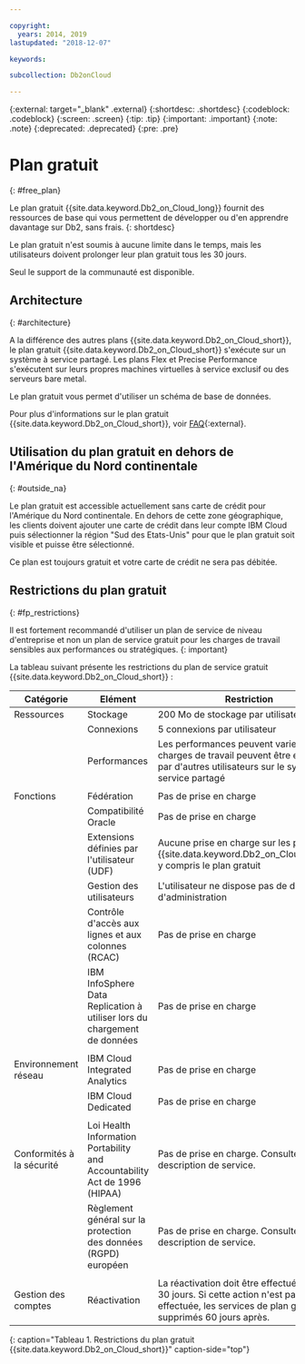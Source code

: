 ```yaml
---

copyright:
  years: 2014, 2019
lastupdated: "2018-12-07"

keywords: 

subcollection: Db2onCloud

---
```


<!-- Attribute definitions --> 
{:external: target="_blank" .external}
{:shortdesc: .shortdesc}
{:codeblock: .codeblock}
{:screen: .screen}
{:tip: .tip}
{:important: .important}
{:note: .note}
{:deprecated: .deprecated}
{:pre: .pre}

# Plan gratuit
{: #free_plan}

Le plan gratuit {{site.data.keyword.Db2_on_Cloud_long}} fournit des ressources de base qui vous permettent de développer ou d'en apprendre davantage sur Db2, sans frais.
{: shortdesc}

Le plan gratuit n'est soumis à aucune limite dans le temps, mais les utilisateurs doivent prolonger leur plan gratuit tous les 30 jours.

Seul le support de la communauté est disponible. 
 
## Architecture
{: #architecture}

A la différence des autres plans {{site.data.keyword.Db2_on_Cloud_short}}, le plan gratuit {{site.data.keyword.Db2_on_Cloud_short}} s'exécute sur un système à service partagé. Les plans Flex et Precise Performance s'exécutent sur leurs propres machines virtuelles à service exclusif ou des serveurs bare metal.
 
Le plan gratuit vous permet d'utiliser un schéma de base de données.

Pour plus d'informations sur le plan gratuit {{site.data.keyword.Db2_on_Cloud_short}}, voir [FAQ](https://ibm.biz/db2oc_free_plan_faq){:external}.

## Utilisation du plan gratuit en dehors de l'Amérique du Nord continentale
{: #outside_na}

Le plan gratuit est accessible actuellement sans carte de crédit pour l'Amérique du Nord continentale. En dehors de cette zone géographique, les clients doivent ajouter une carte de crédit dans leur compte IBM Cloud puis sélectionner la région "Sud des Etats-Unis" pour que le plan gratuit soit visible et puisse être sélectionné.

Ce plan est toujours gratuit et votre carte de crédit ne sera pas débitée.

## Restrictions du plan gratuit
{: #fp_restrictions}

Il est fortement recommandé d'utiliser un plan de service de niveau d'entreprise et non un plan de service gratuit pour les charges de travail sensibles aux performances ou stratégiques. 
{: important}

La tableau suivant présente les restrictions du plan de service gratuit {{site.data.keyword.Db2_on_Cloud_short}} :

| Catégorie | Elément | Restriction | 
|----------|------|-------------|
| Ressources | Stockage | 200 Mo de stockage par utilisateur |
|  | Connexions | 5 connexions par utilisateur |
|  | Performances | Les performances peuvent varier car des charges de travail peuvent être exécutées par d'autres utilisateurs sur le système à service partagé |
|  |  |
| Fonctions | Fédération | Pas de prise en charge |
|  | Compatibilité Oracle | Pas de prise en charge |
|  | Extensions définies par l'utilisateur (UDF) | Aucune prise en charge sur les plans {{site.data.keyword.Db2_on_Cloud_short}}, y compris le plan gratuit |
|  | Gestion des utilisateurs | L'utilisateur ne dispose pas de droits d'administration |
|  | Contrôle d'accès aux lignes et aux colonnes (RCAC) | Pas de prise en charge |
|  | IBM InfoSphere Data Replication à utiliser lors du chargement de données | Pas de prise en charge |
|  |  |
| Environnement réseau | IBM Cloud Integrated Analytics | Pas de prise en charge |
|  | IBM Cloud Dedicated | Pas de prise en charge |
|  |  |
| Conformités à la sécurité | Loi Health Information Portability and Accountability Act de 1996 (HIPAA) | Pas de prise en charge. Consultez la description de service. |
|  | Règlement général sur la protection des données (RGPD) européen | Pas de prise en charge. Consultez la description de service. |
|  |  |
| Gestion des comptes | Réactivation | La réactivation doit être effectuée tous les 30 jours. Si cette action n'est pas effectuée, les services de plan gratuit sont supprimés 60 jours après.  |
{: caption="Tableau 1. Restrictions du plan gratuit {{site.data.keyword.Db2_on_Cloud_short}}" caption-side="top"}


